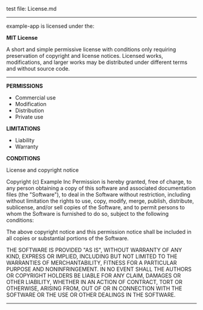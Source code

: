 test file: License.md

---

example-app is licensed under the:

**MIT License**

A short and simple permissive license with conditions only requiring preservation of copyright and license notices. Licensed works, modifications, and larger works may be distributed under different terms and without source code.

---

**PERMISSIONS**
- Commercial use
- Modification
- Distribution
- Private use

**LIMITATIONS**
- Liability
- Warranty

**CONDITIONS**

License and copyright notice

Copyright (c) Example Inc
Permission is hereby granted, free of charge, to any person obtaining a copy of this software and associated documentation files (the "Software"), to deal in the Software without restriction, including without limitation the rights to use, copy, modify, merge, publish, distribute, sublicense, and/or sell copies of the Software, and to permit persons to whom the Software is furnished to do so, subject to the following conditions:

The above copyright notice and this permission notice shall be included in all copies or substantial portions of the Software.

THE SOFTWARE IS PROVIDED "AS IS", WITHOUT WARRANTY OF ANY KIND, EXPRESS OR IMPLIED, INCLUDING BUT NOT LIMITED TO THE WARRANTIES OF MERCHANTABILITY, FITNESS FOR A PARTICULAR PURPOSE AND NONINFRINGEMENT. IN NO EVENT SHALL THE AUTHORS OR COPYRIGHT HOLDERS BE LIABLE FOR ANY CLAIM, DAMAGES OR OTHER LIABILITY, WHETHER IN AN ACTION OF CONTRACT, TORT OR OTHERWISE, ARISING FROM, OUT OF OR IN CONNECTION WITH THE SOFTWARE OR THE USE OR OTHER DEALINGS IN THE SOFTWARE.

---
